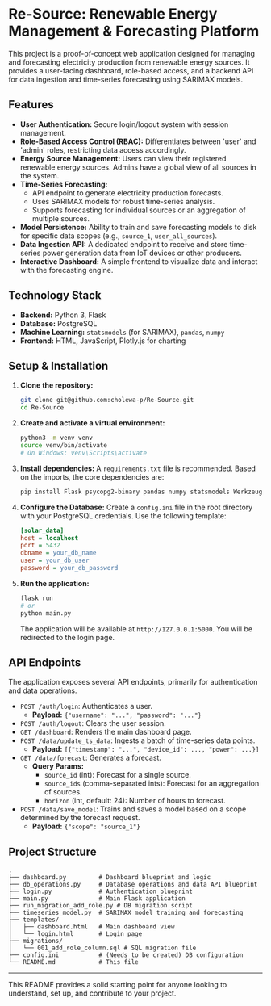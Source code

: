 # Re-Source: Renewable Energy Management & Forecasting Platform

This project is a proof-of-concept web application designed for managing and forecasting electricity production from renewable energy sources. It provides a user-facing dashboard, role-based access, and a backend API for data ingestion and time-series forecasting using SARIMAX models.

## Features

*   **User Authentication:** Secure login/logout system with session management.
*   **Role-Based Access Control (RBAC):** Differentiates between 'user' and 'admin' roles, restricting data access accordingly.
*   **Energy Source Management:** Users can view their registered renewable energy sources. Admins have a global view of all sources in the system.
*   **Time-Series Forecasting:**
    *   API endpoint to generate electricity production forecasts.
    *   Uses SARIMAX models for robust time-series analysis.
    *   Supports forecasting for individual sources or an aggregation of multiple sources.
*   **Model Persistence:** Ability to train and save forecasting models to disk for specific data scopes (e.g., `source_1`, `user_all_sources`).
*   **Data Ingestion API:** A dedicated endpoint to receive and store time-series power generation data from IoT devices or other producers.
*   **Interactive Dashboard:** A simple frontend to visualize data and interact with the forecasting engine.

## Technology Stack

*   **Backend:** Python 3, Flask
*   **Database:** PostgreSQL
*   **Machine Learning:** `statsmodels` (for SARIMAX), `pandas`, `numpy`
*   **Frontend:** HTML, JavaScript, Plotly.js for charting

## Setup & Installation

1.  **Clone the repository:**
    ```bash
    git clone git@github.com:cholewa-p/Re-Source.git
    cd Re-Source
    ```

2.  **Create and activate a virtual environment:**
    ```bash
    python3 -m venv venv
    source venv/bin/activate
    # On Windows: venv\Scripts\activate
    ```

3.  **Install dependencies:**
    A `requirements.txt` file is recommended. Based on the imports, the core dependencies are:
    ```bash
    pip install Flask psycopg2-binary pandas numpy statsmodels Werkzeug configparser
    ```

4.  **Configure the Database:**
    Create a `config.ini` file in the root directory with your PostgreSQL credentials. Use the following template:

    ```ini
    [solar_data]
    host = localhost
    port = 5432
    dbname = your_db_name
    user = your_db_user
    password = your_db_password
    ```
5.  **Run the application:**
    ```bash
    flask run
    # or
    python main.py
    ```
    The application will be available at `http://127.0.0.1:5000`. You will be redirected to the login page.

## API Endpoints

The application exposes several API endpoints, primarily for authentication and data operations.

*   `POST /auth/login`: Authenticates a user.
    *   **Payload:** `{"username": "...", "password": "..."}`
*   `POST /auth/logout`: Clears the user session.
*   `GET /dashboard`: Renders the main dashboard page.
*   `POST /data/update_ts_data`: Ingests a batch of time-series data points.
    *   **Payload:** `[{"timestamp": "...", "device_id": ..., "power": ...}]`
*   `GET /data/forecast`: Generates a forecast.
    *   **Query Params:**
        *   `source_id` (int): Forecast for a single source.
        *   `source_ids` (comma-separated ints): Forecast for an aggregation of sources.
        *   `horizon` (int, default: 24): Number of hours to forecast.
*   `POST /data/save_model`: Trains and saves a model based on a scope determined by the forecast request.
    *   **Payload:** `{"scope": "source_1"}`

## Project Structure

```
.
├── dashboard.py         # Dashboard blueprint and logic
├── db_operations.py     # Database operations and data API blueprint
├── login.py             # Authentication blueprint
├── main.py              # Main Flask application
├── run_migration_add_role.py # DB migration script
├── timeseries_model.py  # SARIMAX model training and forecasting
├── templates/
│   ├── dashboard.html   # Main dashboard view
│   └── login.html       # Login page
├── migrations/
│   └── 001_add_role_column.sql # SQL migration file
├── config.ini           # (Needs to be created) DB configuration
└── README.md            # This file
```

---

This README provides a solid starting point for anyone looking to understand, set up, and contribute to your project.

